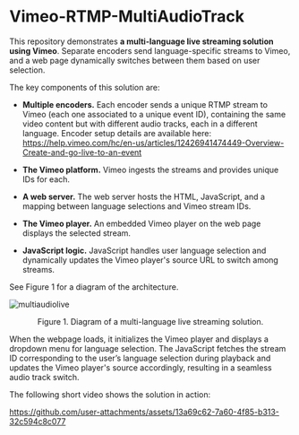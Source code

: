 # Vimeo-RTMP-MultiAudioTrack

This repository demonstrates **a multi-language live streaming solution using Vimeo**. Separate encoders send language-specific streams to Vimeo, and a web page dynamically switches between them based on user selection.

The key components of this solution are:

- **Multiple encoders.** Each encoder sends a unique RTMP stream to Vimeo (each one associated to a unique event ID), containing the same video content but with different audio tracks, each in a different language. Encoder setup details are available here: https://help.vimeo.com/hc/en-us/articles/12426941474449-Overview-Create-and-go-live-to-an-event

- **The Vimeo platform.** Vimeo ingests the streams and provides unique IDs for each.

- **A web server.** The web server hosts the HTML, JavaScript, and a mapping between language selections and Vimeo stream IDs.

- **The Vimeo player.** An embedded Vimeo player on the web page displays the selected stream.

- **JavaScript logic.** JavaScript handles user language selection and dynamically updates the Vimeo player's source URL to switch among streams.

See Figure 1 for a diagram of the architecture.

![multiaudiolive](https://github.com/user-attachments/assets/aa58f065-e2b2-469a-b9ce-939e7d038b7e)

<p align="center">Figure 1. Diagram of a multi-language live streaming solution.</p>


When the webpage loads, it initializes the Vimeo player and displays a dropdown menu for language selection. The JavaScript fetches the stream ID corresponding to the user’s language selection during playback and updates the Vimeo player's source accordingly, resulting in a seamless audio track switch.


The following short video shows the solution in action:


https://github.com/user-attachments/assets/13a69c62-7a60-4f85-b313-32c594c8c077





